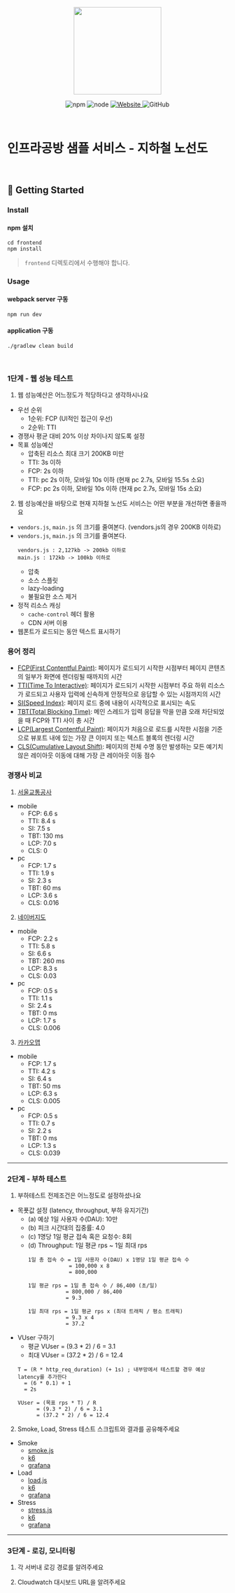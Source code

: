 <p align="center">
    <img width="200px;" src="https://raw.githubusercontent.com/woowacourse/atdd-subway-admin-frontend/master/images/main_logo.png"/>
</p>
<p align="center">
  <img alt="npm" src="https://img.shields.io/badge/npm-%3E%3D%205.5.0-blue">
  <img alt="node" src="https://img.shields.io/badge/node-%3E%3D%209.3.0-blue">
  <a href="https://edu.nextstep.camp/c/R89PYi5H" alt="nextstep atdd">
    <img alt="Website" src="https://img.shields.io/website?url=https%3A%2F%2Fedu.nextstep.camp%2Fc%2FR89PYi5H">
  </a>
  <img alt="GitHub" src="https://img.shields.io/github/license/next-step/atdd-subway-service">
</p>

<br>

# 인프라공방 샘플 서비스 - 지하철 노선도

<br>

## 🚀 Getting Started

### Install
#### npm 설치
```
cd frontend
npm install
```
> `frontend` 디렉토리에서 수행해야 합니다.

### Usage
#### webpack server 구동
```
npm run dev
```
#### application 구동
```
./gradlew clean build
```
<br>


### 1단계 - 웹 성능 테스트
1. 웹 성능예산은 어느정도가 적당하다고 생각하시나요
- 우선 순위
    + 1순위: FCP (UI적인 접근이 우선)
    + 2순위: TTI
- 경쟁사 평균 대비 20% 이상 차이나지 않도록 설정
- 목표 성능예산
    + 압축된 리소스 최대 크기 200KB 미만
    + TTI: 3s 이하
    + FCP: 2s 이하
    + TTI: pc 2s 이하, 모바일 10s 이하 (현재 pc 2.7s, 모바일 15.5s 소요)
    + FCP: pc 2s 이하, 모바일 10s 이하 (현재 pc 2.7s, 모바일 15s 소요)
2. 웹 성능예산을 바탕으로 현재 지하철 노선도 서비스는 어떤 부분을 개선하면 좋을까요
- `vendors.js`, `main.js` 의 크기를 줄여본다. (vendors.js의 경우 200KB 이하로)
- `vendors.js`, `main.js` 의 크기를 줄여본다.
    ```
    vendors.js : 2,127kb -> 200kb 이하로
    main.js : 172kb -> 100kb 이하로
    ```
    + 압축
    + 소스 스플릿
    + lazy-loading
    + 불필요한 소스 제거
- 정적 리소스 캐싱
    + `cache-control` 헤더 활용
    + CDN 서버 이용
- 웹폰트가 로드되는 동안 텍스트 표시하기

### 용어 정리
- [FCP(First Contentful Paint)](https://web.dev/fcp/): 페이지가 로드되기 시작한 시점부터 페이지 콘텐츠의 일부가 화면에 렌더링될 때까지의 시간
- [TTI(Time To Interactive)](https://web.dev/tti/): 페이지가 로드되기 시작한 시점부터 주요 하위 리소스가 로드되고 사용자 입력에 신속하게 안정적으로 응답할 수 있는 시점까지의 시간
- [SI(Speed Index)](https://web.dev/speed-index/): 페이지 로드 중에 내용이 시각적으로 표시되는 속도
- [TBT(Total Blocking Time)](https://web.dev/tbt/): 메인 스레드가 입력 응답을 막을 만큼 오래 차단되었을 때 FCP와 TTI 사이 총 시간
- [LCP(Largest Contentful Paint)](https://web.dev/lcp/): 페이지가 처음으로 로드를 시작한 시점을 기준으로 뷰포트 내에 있는 가장 큰 이미지 또는 텍스트 블록의 렌더링 시간
- [CLS(Cumulative Layout Shift)](https://web.dev/cls/): 페이지의 전체 수명 동안 발생하는 모든 예기치 않은 레이아웃 이동에 대해 가장 큰 레이아웃 이동 점수

### 경쟁사 비교
1. [서울교통공사](http://www.seoulmetro.co.kr/kr/cyberStation.do)
- mobile
    + FCP: 6.6 s
    + TTI: 8.4 s
    + SI: 7.5 s
    + TBT: 130 ms
    + LCP: 7.0 s
    + CLS: 0
- pc
    + FCP: 1.7 s
    + TTI: 1.9 s
    + SI: 2.3 s
    + TBT: 60 ms
    + LCP: 3.6 s
    + CLS: 0.016
2. [네이버지도](https://m.map.naver.com/subway/subwayLine.naver?region=1000)
- mobile
    + FCP: 2.2 s
    + TTI: 5.8 s
    + SI: 6.6 s
    + TBT: 260 ms
    + LCP: 8.3 s
    + CLS: 0.03
- pc
    + FCP: 0.5 s
    + TTI: 1.1 s
    + SI: 2.4 s
    + TBT: 0 ms
    + LCP: 1.7 s
    + CLS: 0.006
3. [카카오맵](https://m.map.kakao.com/)
- mobile
    + FCP: 1.7 s
    + TTI: 4.2 s
    + SI: 6.4 s
    + TBT: 50 ms
    + LCP: 6.3 s
    + CLS: 0.005
- pc
    + FCP: 0.5 s
    + TTI: 0.7 s
    + SI: 2.2 s
    + TBT: 0 ms
    + LCP: 1.3 s
    + CLS: 0.039

---

### 2단계 - 부하 테스트 
1. 부하테스트 전제조건은 어느정도로 설정하셨나요
- 목푯값 설정 (latency, throughput, 부하 유지기간)
    + (a) 예상 1일 사용자 수(DAU): 10만
    + (b) 피크 시간대의 집중률: 4.0
    + (c) 1명당 1일 평균 접속 혹은 요청수: 8회
    + (d) Throughput: 1일 평균 rps ~ 1일 최대 rps
      ```
      1일 총 접속 수 = 1일 사용자 수(DAU) x 1명당 1일 평균 접속 수
                   = 100,000 x 8
                   = 800,000
      ```
      ```
      1일 평균 rps = 1일 총 접속 수 / 86,400 (초/일)
                  = 800,000 / 86,400
                  = 9.3
      ```
      ```
      1일 최대 rps = 1일 평균 rps x (최대 트래픽 / 평소 트래픽)
                  = 9.3 x 4
                  = 37.2
      ```
- VUser 구하기
    + 평균 VUser = (9.3 * 2) / 6 = 3.1
    + 최대 VUser = (37.2 * 2) / 6 = 12.4
    ```
    T = (R * http_req_duration) (+ 1s) ; 내부망에서 테스트할 경우 예상 latency를 추가한다
      = (6 * 0.1) + 1
      = 2s
    ```
    ```
    VUser = (목표 rps * T) / R
          = (9.3 * 2) / 6 = 3.1
          = (37.2 * 2) / 6 = 12.4
    ```
2. Smoke, Load, Stress 테스트 스크립트와 결과를 공유해주세요
- Smoke
    + [smoke.js](/k6/script/smoke.js)
    + [k6](/k6/result/smoke_k6.png)
    + [grafana](/k6/result/smoke_grafana.png)
- Load
    + [load.js](/k6/script/load.js)
    + [k6](/k6/result/load_k6.png)
    + [grafana](/k6/result/load_grafana.png)
- Stress
    + [stress.js](/k6/script/stress.js)
    + [k6](/k6/result/stress_k6.png)
    + [grafana](/k6/result/stress_grafana.png)

---

### 3단계 - 로깅, 모니터링
1. 각 서버내 로깅 경로를 알려주세요

2. Cloudwatch 대시보드 URL을 알려주세요
